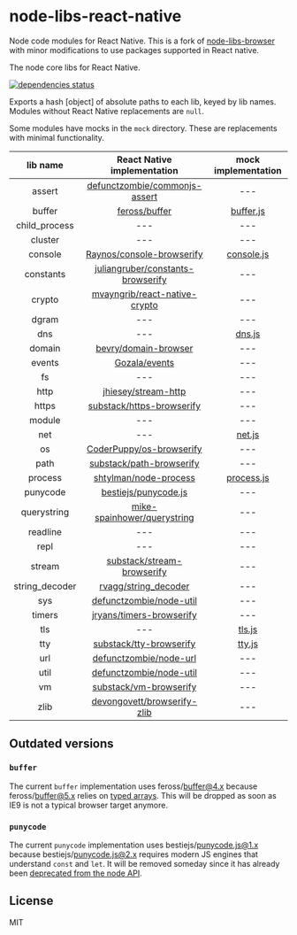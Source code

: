 # node-libs-react-native

Node code modules for React Native. This is a fork of [node-libs-browser][] with minor modifications to use packages supported in React native.

[node-libs-browser]: https://www.npmjs.com/package/node-libs-browser

The node core libs for React Native.

[![dependencies status](http://david-dm.org/parshap/node-libs-react-native.png)](http://david-dm.org/parshap/node-libs-react-native)

Exports a hash [object] of absolute paths to each lib, keyed by lib names. Modules without React Native replacements are `null`.

Some modules have mocks in the `mock` directory. These are replacements with minimal functionality.

| lib name | React Native implementation | mock implementation |
|:--------:|:----------------------:|:-------------------:|
| assert | [defunctzombie/commonjs-assert](https://github.com/defunctzombie/commonjs-assert) | --- |
| buffer | [feross/buffer](https://github.com/feross/buffer) | [buffer.js](./mock/buffer.js) |
| child_process | --- | --- |
| cluster | --- | --- |
| console | [Raynos/console-browserify](https://github.com/Raynos/console-browserify) | [console.js](./mock/console.js) |
| constants | [juliangruber/constants-browserify](https://github.com/juliangruber/constants-browserify) | --- |
| crypto | [mvayngrib/react-native-crypto](https://github.com/mvayngrib/react-native-crypto) | --- |
| dgram | --- | --- |
| dns | --- | [dns.js](./mock/dns.js) |
| domain | [bevry/domain-browser](https://github.com/bevry/domain-browser) | --- |
| events | [Gozala/events](https://github.com/Gozala/events) | --- |
| fs | --- | --- |
| http | [jhiesey/stream-http](https://github.com/jhiesey/stream-http) | --- |
| https | [substack/https-browserify](https://github.com/substack/https-browserify) | --- |
| module | --- | --- |
| net | --- | [net.js](./mock/net.js) |
| os | [CoderPuppy/os-browserify](https://github.com/CoderPuppy/os-browserify) | --- |
| path | [substack/path-browserify](https://github.com/substack/path-browserify) | --- |
| process | [shtylman/node-process](https://github.com/shtylman/node-process) | [process.js](./mock/process.js) |
| punycode | [bestiejs/punycode.js](https://github.com/bestiejs/punycode.js) | --- |
| querystring | [mike-spainhower/querystring](https://github.com/mike-spainhower/querystring) | --- |
| readline | --- | --- |
| repl | --- | --- |
| stream | [substack/stream-browserify](https://github.com/substack/stream-browserify) | --- |
| string_decoder | [rvagg/string_decoder](https://github.com/rvagg/string_decoder) | --- |
| sys | [defunctzombie/node-util](https://github.com/defunctzombie/node-util) | --- |
| timers | [jryans/timers-browserify](https://github.com/jryans/timers-browserify) | --- |
| tls | --- | [tls.js](./mock/tls.js) |
| tty | [substack/tty-browserify](https://github.com/substack/tty-browserify) | [tty.js](./mock/tty.js) |
| url | [defunctzombie/node-url](https://github.com/defunctzombie/node-url) | --- |
| util | [defunctzombie/node-util](https://github.com/defunctzombie/node-util) | --- |
| vm | [substack/vm-browserify](https://github.com/substack/vm-browserify) | --- |
| zlib | [devongovett/browserify-zlib](https://github.com/devongovett/browserify-zlib) | --- |

## Outdated versions

### `buffer`

The current `buffer` implementation uses feross/buffer@4.x because feross/buffer@5.x relies on [typed arrays](https://github.com/feross/buffer/commit/5daca86b7cd5d2b8ccb167534d47421029f639e9#commitcomment-19698936).
This will be dropped as soon as IE9 is not a typical browser target anymore.

### `punycode`

The current `punycode` implementation uses bestiejs/punycode.js@1.x because bestiejs/punycode.js@2.x requires modern JS engines that understand `const` and `let`.
It will be removed someday since it has already been [deprecated from the node API](https://nodejs.org/api/punycode.html).

## License

MIT
